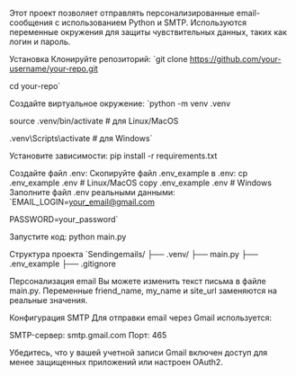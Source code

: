 ﻿Этот проект позволяет отправлять персонализированные email-сообщения с использованием Python и SMTP. Используются переменные окружения для защиты чувствительных данных, таких как логин и пароль.

Установка
Клонируйте репозиторий:
`git clone https://github.com/your-username/your-repo.git

cd your-repo`

Создайте виртуальное окружение:
`python -m venv .venv

source .venv/bin/activate # для Linux/MacOS

.venv\Scripts\activate # для Windows`

Установите зависимости:
pip install -r requirements.txt

Создайте файл .env:
Скопируйте файл .env_example в .env:
cp .env_example .env # Linux/MacOS copy .env_example .env # Windows
Заполните файл .env реальными данными:
`EMAIL_LOGIN=your_email@gmail.com

PASSWORD=your_password`

Запустите код:
python main.py

Структура проекта
`Sendingemails/
├── .venv/
├── main.py
├── .env_example
├── .gitignore

Персонализация email
Вы можете изменить текст письма в файле main.py. Переменные friend_name, my_name и site_url заменяются на реальные значения.

Конфигурация SMTP
Для отправки email через Gmail используется:

SMTP-сервер: smtp.gmail.com
Порт: 465

Убедитесь, что у вашей учетной записи Gmail включен доступ для менее защищенных приложений или настроен OAuth2.